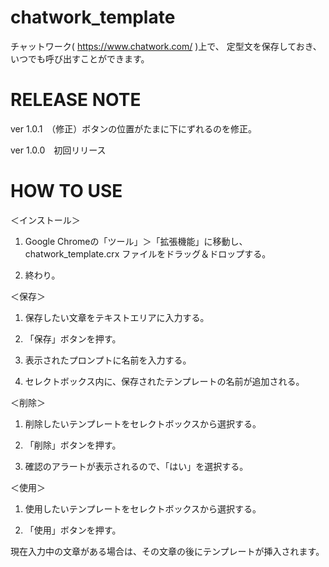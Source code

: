 chatwork_template
=================
チャットワーク( https://www.chatwork.com/ )上で、
定型文を保存しておき、いつでも呼び出すことができます。

RELEASE NOTE
=================
ver 1.0.1　（修正）ボタンの位置がたまに下にずれるのを修正。

ver 1.0.0　初回リリース

HOW TO USE
=================
＜インストール＞

1. Google Chromeの「ツール」＞「拡張機能」に移動し、chatwork_template.crx ファイルをドラッグ＆ドロップする。

2. 終わり。

＜保存＞

1. 保存したい文章をテキストエリアに入力する。

2. 「保存」ボタンを押す。

3. 表示されたプロンプトに名前を入力する。

4. セレクトボックス内に、保存されたテンプレートの名前が追加される。

＜削除＞
1. 削除したいテンプレートをセレクトボックスから選択する。

2. 「削除」ボタンを押す。

3. 確認のアラートが表示されるので、「はい」を選択する。

＜使用＞
1. 使用したいテンプレートをセレクトボックスから選択する。

2. 「使用」ボタンを押す。

現在入力中の文章がある場合は、その文章の後にテンプレートが挿入されます。
